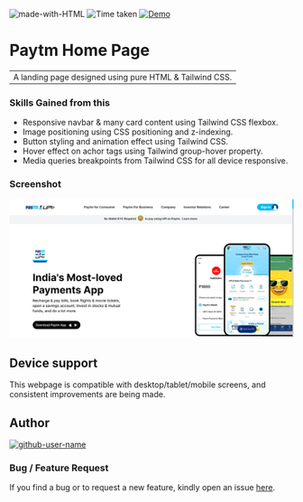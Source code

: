 ![made-with-HTML](https://img.shields.io/badge/Made%20with-HTML%20&%20TAILWIND%20CSS-blue?style=for-the-badge)
![Time taken](https://img.shields.io/badge/Time%20taken-10H%3A00M%3A00S-tomato?style=for-the-badge&logo=Clockify)
[![Demo](https://img.shields.io/badge/See%20Demo-Visit-green?style=for-the-badge&logo=web)](https://ssn-paytm.netlify.app)

# Paytm Home Page

<table>
<tr>
<td>
  A landing page designed using pure HTML & Tailwind CSS.
</td>
</tr>
</table>

### Skills Gained from this

- Responsive navbar & many card content using Tailwind CSS flexbox.
- Image positioning using CSS positioning and z-indexing.
- Button styling and animation effect using Tailwind CSS.
- Hover effect on achor tags using Tailwind group-hover property.
- Media queries breakpoints from Tailwind CSS for all device responsive.

### Screenshot

![Paytm](./screenshot.png)

## Device support

This webpage is compatible with desktop/tablet/mobile screens, and consistent improvements are being made.

## Author

<a href="https://github.com/Shashanka8"> <img src="https://github.com/github-user-name.png" alt="github-user-name" style="width:50px;"/></a>

### Bug / Feature Request

If you find a bug or to request a new feature, kindly open an issue [here](https://github.com/Shashanka8/Paytm-Homepage-Clone/issues/new).
